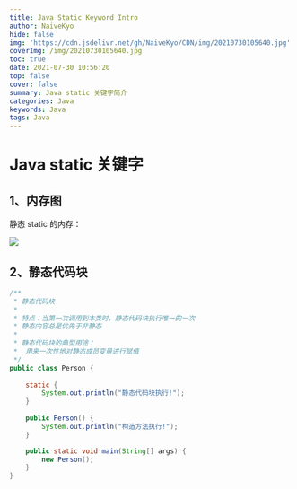 ```yaml
---
title: Java Static Keyword Intro
author: NaiveKyo
hide: false
img: 'https://cdn.jsdelivr.net/gh/NaiveKyo/CDN/img/20210730105640.jpg'
coverImg: /img/20210730105640.jpg
toc: true
date: 2021-07-30 10:56:20
top: false
cover: false
summary: Java static 关键字简介
categories: Java
keywords: Java
tags: Java
---
```


# Java static 关键字



## 1、内存图

静态 static 的内存：

![](https://cdn.jsdelivr.net/gh/NaiveKyo/CDN/img/20210729085740.png)

 

## 2、静态代码块

```java
/**
 * 静态代码块
 * 
 * 特点：当第一次调用到本类时，静态代码块执行唯一的一次
 * 静态内容总是优先于非静态 
 * 
 * 静态代码块的典型用途：
 *  用来一次性地对静态成员变量进行赋值
 */
public class Person {
    
    static {
        System.out.println("静态代码块执行!");
    }
    
    public Person() {
        System.out.println("构造方法执行!");
    }

    public static void main(String[] args) {
        new Person();
    }
}
```

